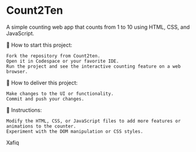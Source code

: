 # Count2Ten

A simple counting web app that counts from 1 to 10 using HTML, CSS, and JavaScript.

🌱 How to start this project:

    Fork the repository from Count2ten.
    Open it in Codespace or your favorite IDE.
    Run the project and see the interactive counting feature on a web browser.

🚛 How to deliver this project:

    Make changes to the UI or functionality.
    Commit and push your changes.

📝 Instructions:

    Modify the HTML, CSS, or JavaScript files to add more features or animations to the counter.
    Experiment with the DOM manipulation or CSS styles.

Xafiq